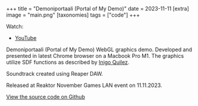 +++
title = "Demoniportaali (Portal of My Demo)"
date = 2023-11-11
[extra]
image = "main.png"
[taxonomies]
tags = ["code"]
+++

Watch:

- [YouTube](https://www.youtube.com/watch?v=wwGAO3uRm9w)

Demoniportaali (Portal of My Demo) WebGL graphics demo. Developed and presented in latest Chrome browser on a Macbook Pro M1. The graphics utilize SDF functions as described by [Inigo Quilez](https://iquilezles.org/articles/distfunctions/).

Soundtrack created using Reaper DAW.

Released at Reaktor November Games LAN event on 11.11.2023.

[View the source code on Github](https://github.com/mollikka/DemoNovemberGames2023)
